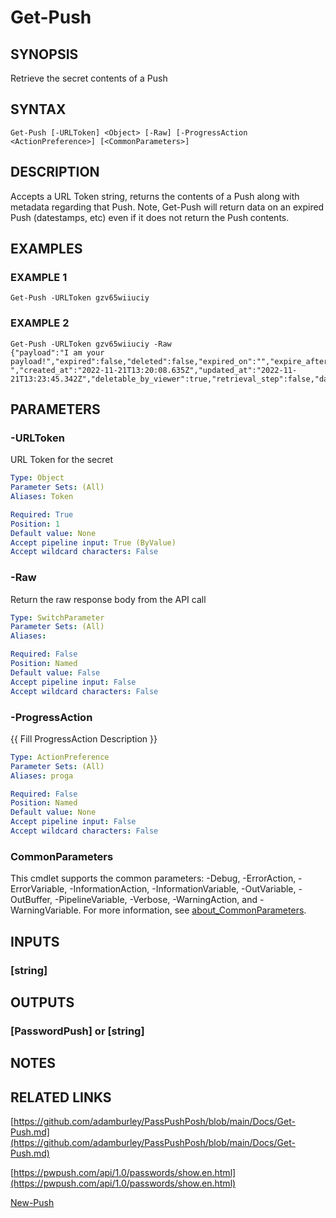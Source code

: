# Get-Push

## SYNOPSIS
Retrieve the secret contents of a Push

## SYNTAX

```
Get-Push [-URLToken] <Object> [-Raw] [-ProgressAction <ActionPreference>] [<CommonParameters>]
```

## DESCRIPTION
Accepts a URL Token string, returns the contents of a Push along with
metadata regarding that Push.
Note, Get-Push will return data on an expired
Push (datestamps, etc) even if it does not return the Push contents.

## EXAMPLES

### EXAMPLE 1
```
Get-Push -URLToken gzv65wiiuciy
```

### EXAMPLE 2
```
Get-Push -URLToken gzv65wiiuciy -Raw
{"payload":"I am your payload!","expired":false,"deleted":false,"expired_on":"","expire_after_days":1,"expire_after_views":4,"url_token":"bwzehzem_xu-","created_at":"2022-11-21T13:20:08.635Z","updated_at":"2022-11-21T13:23:45.342Z","deletable_by_viewer":true,"retrieval_step":false,"days_remaining":1,"views_remaining":4}
```

## PARAMETERS

### -URLToken
URL Token for the secret

```yaml
Type: Object
Parameter Sets: (All)
Aliases: Token

Required: True
Position: 1
Default value: None
Accept pipeline input: True (ByValue)
Accept wildcard characters: False
```

### -Raw
Return the raw response body from the API call

```yaml
Type: SwitchParameter
Parameter Sets: (All)
Aliases:

Required: False
Position: Named
Default value: False
Accept pipeline input: False
Accept wildcard characters: False
```

### -ProgressAction
{{ Fill ProgressAction Description }}

```yaml
Type: ActionPreference
Parameter Sets: (All)
Aliases: proga

Required: False
Position: Named
Default value: None
Accept pipeline input: False
Accept wildcard characters: False
```

### CommonParameters
This cmdlet supports the common parameters: -Debug, -ErrorAction, -ErrorVariable, -InformationAction, -InformationVariable, -OutVariable, -OutBuffer, -PipelineVariable, -Verbose, -WarningAction, and -WarningVariable. For more information, see [about_CommonParameters](http://go.microsoft.com/fwlink/?LinkID=113216).

## INPUTS

### [string]
## OUTPUTS

### [PasswordPush] or [string]
## NOTES

## RELATED LINKS

[https://github.com/adamburley/PassPushPosh/blob/main/Docs/Get-Push.md](https://github.com/adamburley/PassPushPosh/blob/main/Docs/Get-Push.md)

[https://pwpush.com/api/1.0/passwords/show.en.html](https://pwpush.com/api/1.0/passwords/show.en.html)

[New-Push]()

